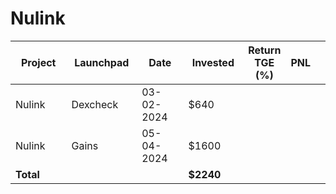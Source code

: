 # Nulink



<table data-full-width="true"><thead><tr><th width="152">Project</th><th width="138">Launchpad</th><th width="132">Date</th><th width="133">Invested</th><th>Return TGE (%)</th><th>PNL</th><th></th></tr></thead><tbody><tr><td>Nulink</td><td>Dexcheck</td><td>03-02-2024</td><td>$640</td><td></td><td></td><td></td></tr><tr><td>Nulink</td><td>Gains</td><td>05-04-2024</td><td>$1600</td><td></td><td></td><td></td></tr><tr><td><strong>Total</strong></td><td></td><td></td><td><strong>$2240</strong></td><td></td><td></td><td></td></tr></tbody></table>

